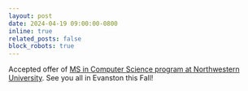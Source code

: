 ```yaml
---
layout: post
date: 2024-04-19 09:00:00-0800
inline: true
related_posts: false
block_robots: true
---
```


Accepted offer of [MS in Computer Science program at Northwestern University](https://www.mccormick.northwestern.edu/computer-science/academics/graduate/masters/). See you all in Evanston this Fall!
